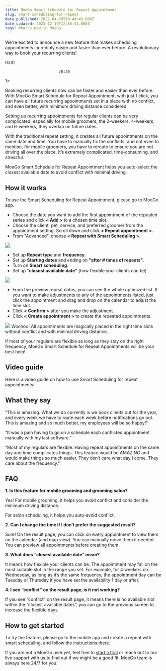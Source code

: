 ```yaml
---
title: MoeGo Smart Schedule for Repeat Appointment
slug: smart-scheduling-for-repeat
date_published: 2022-04-29T10:44:43.000Z
date_updated: 2023-12-19T12:55:44.000Z
tags: What's new in MoeGo
---
```


We're excited to announce a new feature that makes scheduling appointments incredibly easier and faster than ever before. A revolutionary way to book your recurring clients!

0:00

                            /0:20
1×

Booking recurring clients now can be faster and easier than ever before. With MoeGo Smart Schedule for Repeat Appointment, with just 1 click, you can have all future recurring appointments set in a place with no conflict, and even better, with minimum driving distance considered.

Setting up recurring appointments for regular clients can be very complicated, especially for mobile groomers, the 2-weekers, 4-weekers, and 6-weekers, they overlap on future dates.

With the traditional repeat setting, it creates all future appointments on the same date and time. You have to manually fix the conflicts, and not even to mention, for mobile groomers, you have to reroute to ensure you are not driving all over the place. It’s extremely complicated, time-consuming, and stressful.

MoeGo Smart Schedule for Repeat Appointment helps you auto-select the closest available date to avoid conflict with minimal driving.

## How it works

To use the Smart Scheduling for Repeat Appointment, please go to MoeGo app.

- Choose the date you want to add the first appointment of the repeated series and click **< Add >** to a chosen time slot.
- Choose the client, pet, service, and preferred groomer from the appointment setting. Scroll down and click **< Repeat appointment >.**
- From "Advanced", choose **< Repeat with Smart Scheduling >**.

![](__GHOST_URL__/content/images/2023/08/CleanShot-2023-08-29-at-18.23.22.png)
- Set up  **Repeat typ**e and **frequency.**
- Set up **Starting dates** and ending on **"after # times of repeats".**
- Turn on **Smart scheduling**.
- Set up "**closest available date"** (how flexible your clients can be).

![](__GHOST_URL__/content/images/2023/08/CleanShot-2023-08-29-at-18.35.47.png)
- From the preview repeat dates, you can see the whole optimized list. If you want to make adjustments to any of the appointments listed, just click the appointment and drag and drop on the calendar to adjust the time slot.
- Click **< Confirm >** after you make the adjustment.
- Click **< Create appointment >** to create the repeated appointments.

![](__GHOST_URL__/content/images/2023/08/CleanShot-2023-08-29-at-18.39.56.png)
Woohoo! All appointments are magically placed in the right time slots without conflict and with minimal driving distance.

If most of your regulars are flexible as long as they stay on the right frequency, MoeGo Smart Schedule for Repeat Appointments will be your best help!

## Video guide

Here is a video guide on how to use Smart Scheduling for repeat appointments:

## **What they say**

“This is amazing. What we do currently is we book clients out for the year, and every week we have to route each week before notifications go out. This is amazing and so much better, my employees will be so happy!”

“It was a pain having to go on a schedule each conflicted appointment manually with my last software.”

“Most of my regulars are flexible. Having repeat appointments on the same day and time complicates things. This feature would be AMAZING and would make things so much easier. They don’t care what day I come. They care about the frequency.”

## **FAQ**

**1. Is this feature for mobile grooming and grooming salon?**

Yes! For mobile grooming, it helps you avoid conflict and consider the minimum driving distance.

For salon scheduling, it helps you auto-avoid conflict.

**2. Can I change the time if I don’t prefer the suggested result?**

Sure! On the result page, you can click on every appointment to view them on the calendar (and map view). You can manually move them if needed. You can preview all appointments before creating them.

**3. What does “closest available date” mean?**

It means how flexible your clients can be. The appointment may fall on the most suitable slot in the range you set. For example, for 4 weekers on Wednesday, as long as it’s the same frequency, the appointment day can be Tuesday or Thursday if you have set the availability 1 day or after.

**4. I see “conflict” on the result page, is it not working?**

If you see “conflict” on the result page, it means there is no available slot within the “closest available dates”, you can go to the previous screen to increase the flexible days.

## **How to get started**

To try the feature, please go to the mobile app and create a repeat with smart scheduling, and follow the instructions there.

If you are not a MoeGo user yet, feel free to [start a trial](https://go.moego.pet/sign_up) or reach out to our live support with us to find out if we might be a good fit. MoeGo team is always here 24/7 for you.
